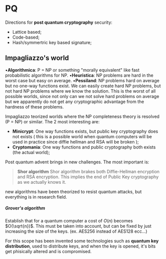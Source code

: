 # PQ
Directions for **post quantum cryptography** security:
- Lattice based;
- Code-based;
- Hash/symmertric key based signature; 

## Impagliazzo's world
•**Algorithmica**: P = NP or something "morally equivalent" like fast probabilistic
algorithms for NP.
•**Heuristica**: NP problems are hard in the worst case but easy on average.
•**Pessiland**: NP problems hard on average but no one-way functions exist. We
can easily create hard NP problems, but not hard NP problems where we
know the solution. This is the worst of all possible worlds, since not only can
we not solve hard problems on average but we apparently do not get any
cryptographic advantage from the hardness of these problems.

Impagliazzo teorized worlds where the NP completeness theory is resolved (P = NP) or similar. The 2 most interesting are:
- **Minicrypt**: One way functions exists, but public key cryptography does not exists ( this is a possible world when quantum computers will be used in practice since diffie hellman and RSA will be broken );
- **Cryptomania**: One way functions and public cryptography both exists (the actual world);

Post quantum advent brings in new challenges. The most important is:

> **Shor algorithm**
> Shor algorithm brakes both Diffie-Hellman encryption and RSA encryption. This implies the end of Public Key cryptography as we actually knows it.


new algorithms have been theorized to resist quantum attacks, but everything is in research field.

##### Grover's algorithm
Establish that for a quantum computer a cost of $O(n)$ becomes $O(\sqrt{n})$.
This must be taken into account, but can be fixed by just increasing the size of the keys.
(ex. AES256 instead of AES128 ecc...)

For this scope has been invented some technologies such as **quantum key distribution**, used to distribute keys, and when the key is opened, it's bits get phisically altered and is compromised.
